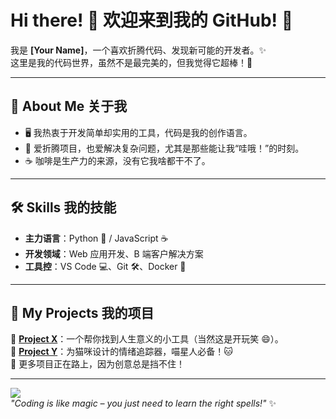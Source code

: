 # Hi there! 👋 欢迎来到我的 GitHub! 🚀  

我是 **[Your Name]**，一个喜欢折腾代码、发现新可能的开发者。✨  
这里是我的代码世界，虽然不是最完美的，但我觉得它超棒！🎉  

---

## 🌟 About Me 关于我  

- 🖥️ 我热衷于开发简单却实用的工具，代码是我的创作语言。  
- 🎯 爱折腾项目，也爱解决复杂问题，尤其是那些能让我“哇哦！”的时刻。  
- ☕ 咖啡是生产力的来源，没有它我啥都干不了。  

---

## 🛠️ Skills 我的技能  

- **主力语言**：Python 🐍 / JavaScript ☕  
- **开发领域**：Web 应用开发、B 端客户解决方案  
- **工具控**：VS Code 💻、Git 🛠️、Docker 🐳  

---

## 🚀 My Projects 我的项目  

🔸 **[Project X](#)**：一个帮你找到人生意义的小工具（当然这是开玩笑 😄）。  
🔸 **[Project Y](#)**：为猫咪设计的情绪追踪器，喵星人必备！🐱  
🔸 更多项目正在路上，因为创意总是挡不住！  

---

![](https://media.giphy.com/media/3o7aD4xjKSVd0WLbPq/giphy.gif)  
*"Coding is like magic – you just need to learn the right spells!"* ✨  
